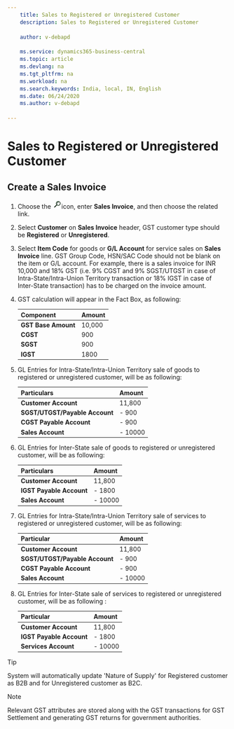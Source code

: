 ```yaml
---
    title: Sales to Registered or Unregistered Customer
    description: Sales to Registered or Unregistered Customer

    author: v-debapd

    ms.service: dynamics365-business-central
    ms.topic: article
    ms.devlang: na
    ms.tgt_pltfrm: na
    ms.workload: na
    ms.search.keywords: India, local, IN, English
    ms.date: 06/24/2020
    ms.author: v-debapd

---
```

# Sales to Registered or Unregistered Customer

## Create a Sales Invoice


1. Choose the ![img](image/search.jpg)icon, enter **Sales Invoice**, and then choose the related link.

2. Select **Customer** on **Sales Invoice** header, GST customer type should be **Registered** or **Unregistered**.

3. Select **Item Code** for goods or **G/L Account** for service sales on **Sales Invoice** line. GST Group Code, HSN/SAC Code should not be blank on the item or G/L account. For example, there is a sales invoice for INR 10,000 and 18% GST (i.e. 9% CGST and 9% SGST/UTGST in case of Intra-State/Intra-Union Territory transaction or 18% IGST in case of Inter-State transaction) has to be charged on the invoice amount.

6. GST calculation will appear in the Fact Box, as following:
    
    |Component|Amount|
    |----------------------------------|---------------------------------------|  
    |**GST Base Amount**|10,000|  
    |**CGST**|900|  
    |**SGST**|900|
    |**IGST**|1800|

6. GL Entries for Intra-State/Intra-Union Territory sale of goods to registered or unregistered customer, will be as following:

    |Particulars|Amount|
    |----------------------------------|---------------------------------------|  
    |**Customer Account**|11,800|  
    |**SGST/UTGST/Payable Account**|- 900|  
    |**CGST Payable Account**|- 900|
    |**Sales Account**|- 10000|

7. GL Entries for Inter-State sale of goods to registered or unregistered customer, will be as following:

    |Particulars|Amount|
    |----------------------------------|---------------------------------------|  
    |**Customer Account**|11,800|  
    |**IGST Payable Account**|- 1800| 
    |**Sales Account**|- 10000|

8. GL Entries for Intra-State/Intra-Union Territory sale of services to registered or unregistered customer, will be as following:

    |Particular|Amount|
    |----------------------------------|---------------------------------------|  
    |**Customer Account**|11,800|  
    |**SGST/UTGST/Payable Account**|- 900|  
    |**CGST Payable Account**|- 900|
    |**Sales Account**|- 10000|

9. GL Entries for Inter-State sale of services to registered or unregistered customer, will be as following :

    |Particular|Amount|
    |----------------------------------|---------------------------------------|  
    |**Customer Account**|11,800|  
    |**IGST Payable Account**|- 1800|
    |**Services Account**|- 10000|

> [!TIP]
> System will automatically update 'Nature of Supply' for Registered customer as B2B and for Unregistered customer as B2C.

> [!NOTE]
>
> Relevant GST attributes are stored along with the GST transactions for GST Settlement and generating GST returns for government authorities.





































